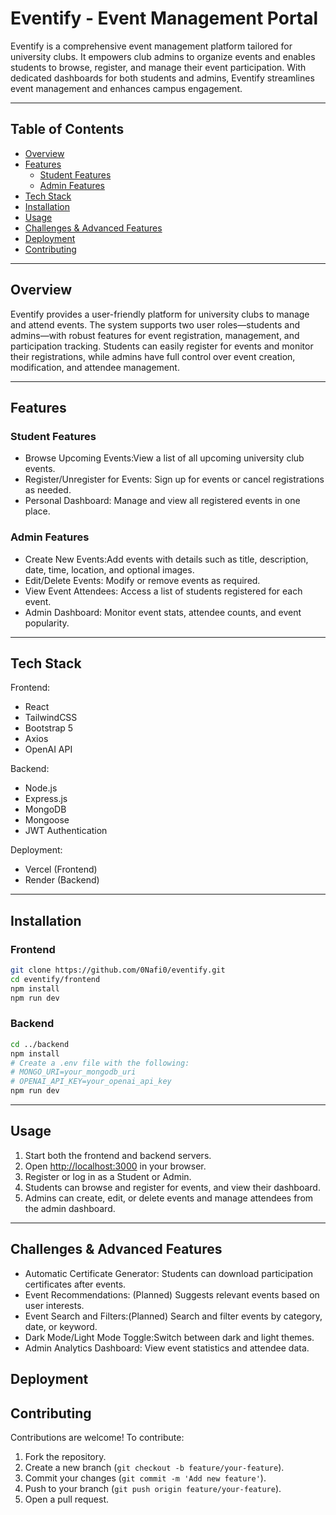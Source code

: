 # Eventify - Event Management Portal

Eventify is a comprehensive event management platform tailored for university clubs. It empowers club admins to organize events and enables students to browse, register, and manage their event participation. With dedicated dashboards for both students and admins, Eventify streamlines event management and enhances campus engagement.

---

## Table of Contents

- [Overview](#overview)
- [Features](#features)
  - [Student Features](#student-features)
  - [Admin Features](#admin-features)
- [Tech Stack](#tech-stack)
- [Installation](#installation)
- [Usage](#usage)
- [Challenges & Advanced Features](#challenges--advanced-features)
- [Deployment](#deployment)
- [Contributing](#contributing)

---

## Overview

Eventify provides a user-friendly platform for university clubs to manage and attend events. The system supports two user roles—students and admins—with robust features for event registration, management, and participation tracking. Students can easily register for events and monitor their registrations, while admins have full control over event creation, modification, and attendee management.

---

## Features

### Student Features

- Browse Upcoming Events:View a list of all upcoming university club events.
- Register/Unregister for Events: Sign up for events or cancel registrations as needed.
- Personal Dashboard: Manage and view all registered events in one place.

### Admin Features

- Create New Events:Add events with details such as title, description, date, time, location, and optional images.
- Edit/Delete Events: Modify or remove events as required.
- View Event Attendees: Access a list of students registered for each event.
- Admin Dashboard: Monitor event stats, attendee counts, and event popularity.


---

## Tech Stack

Frontend:
- React
- TailwindCSS
- Bootstrap 5
- Axios
- OpenAI API 

Backend:
- Node.js
- Express.js
- MongoDB
- Mongoose
- JWT Authentication

Deployment:
- Vercel (Frontend)
- Render (Backend)

---

## Installation

### Frontend

```bash
git clone https://github.com/0Nafi0/eventify.git
cd eventify/frontend
npm install
npm run dev
```

### Backend

```bash
cd ../backend
npm install
# Create a .env file with the following:
# MONGO_URI=your_mongodb_uri
# OPENAI_API_KEY=your_openai_api_key
npm run dev
```

---

## Usage

1. Start both the frontend and backend servers.
2. Open [http://localhost:3000](http://localhost:3000) in your browser.
3. Register or log in as a Student or Admin.
4. Students can browse and register for events, and view their dashboard.
5. Admins can create, edit, or delete events and manage attendees from the admin dashboard.

---

## Challenges & Advanced Features

- Automatic Certificate Generator: Students can download participation certificates after events.
- Event Recommendations: (Planned) Suggests relevant events based on user interests.
- Event Search and Filters:(Planned) Search and filter events by category, date, or keyword.
- Dark Mode/Light Mode Toggle:Switch between dark and light themes.
- Admin Analytics Dashboard: View event statistics and attendee data.



## Deployment





## Contributing

Contributions are welcome! To contribute:
1. Fork the repository.
2. Create a new branch (`git checkout -b feature/your-feature`).
3. Commit your changes (`git commit -m 'Add new feature'`).
4. Push to your branch (`git push origin feature/your-feature`).
5. Open a pull request.

